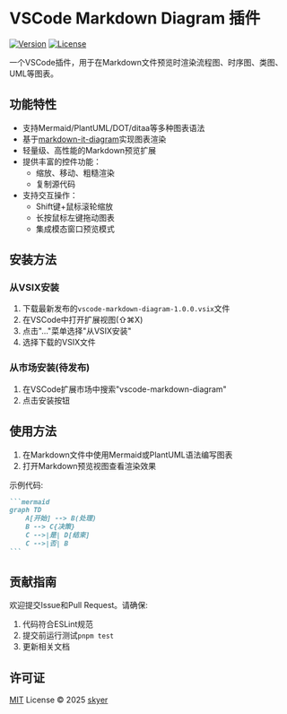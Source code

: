 # VSCode Markdown Diagram 插件

[![Version](https://img.shields.io/badge/version-1.0.0-blue.svg)](https://marketplace.visualstudio.com/items?itemName=skyer.vscode-markdown-diagram)
[![License](https://img.shields.io/badge/license-MIT-green.svg)](./LICENSE.md)

一个VSCode插件，用于在Markdown文件预览时渲染流程图、时序图、类图、UML等图表。

## 功能特性

- 支持Mermaid/PlantUML/DOT/ditaa等多种图表语法
- 基于[markdown-it-diagram](https://ryanuo.cc/zh/posts/md-it-diagarm)实现图表渲染
- 轻量级、高性能的Markdown预览扩展
- 提供丰富的控件功能：
  - 缩放、移动、粗糙渲染
  - 复制源代码
- 支持交互操作：
  - Shift键+鼠标滚轮缩放
  - 长按鼠标左键拖动图表
  - 集成模态窗口预览模式

## 安装方法

### 从VSIX安装
1. 下载最新发布的`vscode-markdown-diagram-1.0.0.vsix`文件
2. 在VSCode中打开扩展视图(⇧⌘X)
3. 点击"..."菜单选择"从VSIX安装"
4. 选择下载的VSIX文件

### 从市场安装(待发布)
1. 在VSCode扩展市场中搜索"vscode-markdown-diagram"
2. 点击安装按钮

## 使用方法

1. 在Markdown文件中使用Mermaid或PlantUML语法编写图表
2. 打开Markdown预览视图查看渲染效果

示例代码:
````markdown
```mermaid
graph TD
    A[开始] --> B(处理)
    B --> C{决策}
    C -->|是| D[结束]
    C -->|否| B
```
````

## 贡献指南

欢迎提交Issue和Pull Request。请确保:
1. 代码符合ESLint规范
2. 提交前运行测试`pnpm test`
3. 更新相关文档

## 许可证

[MIT](./LICENSE.md) License © 2025 [skyer](https://github.com/skyeryg)
